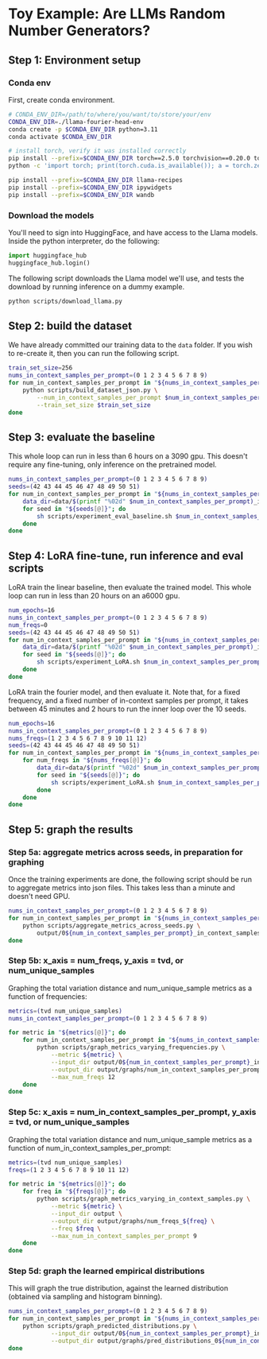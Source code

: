 # Toy Example: Are LLMs Random Number Generators?

## Step 1: Environment setup


### Conda env

First, create conda environment.

```bash
# CONDA_ENV_DIR=/path/to/where/you/want/to/store/your/env
CONDA_ENV_DIR=./llama-fourier-head-env
conda create -p $CONDA_ENV_DIR python=3.11
conda activate $CONDA_ENV_DIR

# install torch, verify it was installed correctly
pip install --prefix=$CONDA_ENV_DIR torch==2.5.0 torchvision==0.20.0 torchaudio==2.5.0 --index-url https://download.pytorch.org/whl/cu121
python -c 'import torch; print(torch.cuda.is_available()); a = torch.zeros(5); a = a.to("cuda:0"); print(a)'

pip install --prefix=$CONDA_ENV_DIR llama-recipes
pip install --prefix=$CONDA_ENV_DIR ipywidgets
pip install --prefix=$CONDA_ENV_DIR wandb
```

### Download the models

You'll need to sign into HuggingFace, and have access to the Llama models.
Inside the python interpreter, do the following:

```python
import huggingface_hub
huggingface_hub.login()
```

The following script downloads the Llama model we'll use, and tests the download by running inference on a dummy example.

```bash
python scripts/download_llama.py
```

## Step 2: build the dataset

We have already committed our training data to the `data` folder.
If you wish to re-create it, then you can run the following script.

```bash
train_set_size=256
nums_in_context_samples_per_prompt=(0 1 2 3 4 5 6 7 8 9)
for num_in_context_samples_per_prompt in "${nums_in_context_samples_per_prompt[@]}"; do
    python scripts/build_dataset_json.py \
        --num_in_context_samples_per_prompt $num_in_context_samples_per_prompt \
        --train_set_size $train_set_size
done
```

## Step 3: evaluate the baseline

This whole loop can run in less than 6 hours on a 3090 gpu.
This doesn't require any fine-tuning, only inference on the pretrained model.

```bash
nums_in_context_samples_per_prompt=(0 1 2 3 4 5 6 7 8 9)
seeds=(42 43 44 45 46 47 48 49 50 51)
for num_in_context_samples_per_prompt in "${nums_in_context_samples_per_prompt[@]}"; do
    data_dir=data/$(printf "%02d" $num_in_context_samples_per_prompt)_in_context_samples
    for seed in "${seeds[@]}"; do
        sh scripts/experiment_eval_baseline.sh $num_in_context_samples_per_prompt $data_dir $seed
    done
done
```

## Step 4: LoRA fine-tune, run inference and eval scripts

LoRA train the linear baseline, then evaluate the trained model.
This whole loop can run in less than 20 hours on an a6000 gpu.

```bash
num_epochs=16
nums_in_context_samples_per_prompt=(0 1 2 3 4 5 6 7 8 9)
num_freqs=0
seeds=(42 43 44 45 46 47 48 49 50 51)
for num_in_context_samples_per_prompt in "${nums_in_context_samples_per_prompt[@]}"; do
    data_dir=data/$(printf "%02d" $num_in_context_samples_per_prompt)_in_context_samples
    for seed in "${seeds[@]}"; do
        sh scripts/experiment_LoRA.sh $num_in_context_samples_per_prompt $data_dir $num_epochs $num_freqs $seed
    done
done
```

LoRA train the fourier model, and then evaluate it.
Note that, for a fixed frequency, and a fixed number of in-context samples per prompt, it takes between 45 minutes and 2 hours to run the inner loop over the 10 seeds.

```bash
num_epochs=16
nums_in_context_samples_per_prompt=(0 1 2 3 4 5 6 7 8 9)
nums_freqs=(1 2 3 4 5 6 7 8 9 10 11 12)
seeds=(42 43 44 45 46 47 48 49 50 51)
for num_in_context_samples_per_prompt in "${nums_in_context_samples_per_prompt[@]}"; do
    for num_freqs in "${nums_freqs[@]}"; do
        data_dir=data/$(printf "%02d" $num_in_context_samples_per_prompt)_in_context_samples
        for seed in "${seeds[@]}"; do
            sh scripts/experiment_LoRA.sh $num_in_context_samples_per_prompt $data_dir $num_epochs $num_freqs $seed
        done
    done
done
```



## Step 5: graph the results

### Step 5a: aggregate metrics across seeds, in preparation for graphing

Once the training experiments are done, the following script should be run to aggregate metrics into json files.
This takes less than a minute and doesn't need GPU.

```bash
nums_in_context_samples_per_prompt=(0 1 2 3 4 5 6 7 8 9)
for num_in_context_samples_per_prompt in "${nums_in_context_samples_per_prompt[@]}"; do
    python scripts/aggregate_metrics_across_seeds.py \
        output/0${num_in_context_samples_per_prompt}_in_context_samples_per_prompt
done
```

### Step 5b: x_axis = num_freqs, y_axis = tvd, or num_unique_samples

Graphing the total variation distance and num_unique_sample metrics as a function of frequencies:

```bash
metrics=(tvd num_unique_samples)
nums_in_context_samples_per_prompt=(0 1 2 3 4 5 6 7 8 9)

for metric in "${metrics[@]}"; do
    for num_in_context_samples_per_prompt in "${nums_in_context_samples_per_prompt[@]}"; do
        python scripts/graph_metrics_varying_frequencies.py \
            --metric ${metric} \
            --input_dir output/0${num_in_context_samples_per_prompt}_in_context_samples_per_prompt \
            --output_dir output/graphs/num_in_context_samples_per_prompt_0${num_in_context_samples_per_prompt} \
            --max_num_freqs 12
    done
done
```

### Step 5c: x_axis = num_in_context_samples_per_prompt, y_axis = tvd, or num_unique_samples

Graphing the total variation distance and num_unique_sample metrics as a function of num_in_context_samples_per_prompt:

```bash 
metrics=(tvd num_unique_samples)
freqs=(1 2 3 4 5 6 7 8 9 10 11 12)

for metric in "${metrics[@]}"; do
    for freq in "${freqs[@]}"; do
        python scripts/graph_metrics_varying_in_context_samples.py \
            --metric ${metric} \
            --input_dir output \
            --output_dir output/graphs/num_freqs_${freq} \
            --freq $freq \
            --max_num_in_context_samples_per_prompt 9
    done
done
```


### Step 5d: graph the learned empirical distributions

This will graph the true distribution, against the learned distribution (obtained via sampling and histogram binning).

```bash
nums_in_context_samples_per_prompt=(0 1 2 3 4 5 6 7 8 9)
for num_in_context_samples_per_prompt in "${nums_in_context_samples_per_prompt[@]}"; do
    python scripts/graph_predicted_distributions.py \
            --input_dir output/0${num_in_context_samples_per_prompt}_in_context_samples_per_prompt \
            --output_dir output/graphs/pred_distributions_0${num_in_context_samples_per_prompt}_in_context_samples_per_prompt
done
```